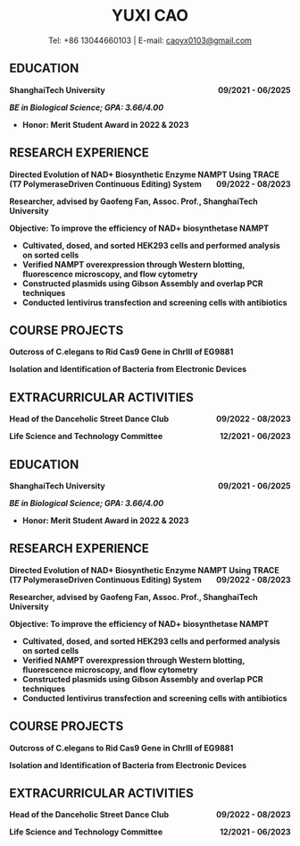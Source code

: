 <h1 align="center">YUXI CAO</h1>

<p style="text-align:center;">
Tel: +86 13044660103  | E-mail: 
<a href=caoyx0103@gmail.com>caoyx0103@gmail.com</a>
</p>


## EDUCATION

<p style="text-align:left;"><b>ShanghaiTech University <span style="float:right;">09/2021 - 06/2025</span></p>

_BE in Biological Science; GPA: 3.66/4.00_

- Honor: Merit Student Award in 2022 & 2023 

## RESEARCH EXPERIENCE

<p style="text-align:left;"><b>Directed Evolution of NAD+ Biosynthetic Enzyme NAMPT Using TRACE (T7 PolymeraseDriven Continuous Editing) System <span style="float:right;">09/2022 - 08/2023</span></p>

Researcher, advised by Gaofeng Fan, Assoc. Prof., ShanghaiTech University

**Objective:** To improve the efficiency of NAD+ biosynthetase NAMPT

- Cultivated, dosed, and sorted HEK293 cells and performed analysis on sorted cells
- Verified NAMPT overexpression through Western blotting, fluorescence microscopy, and flow cytometry
- Constructed plasmids using Gibson Assembly and overlap PCR techniques
- Conducted lentivirus transfection and screening cells with antibiotics


## COURSE PROJECTS

Outcross of C.elegans to Rid Cas9 Gene in ChrⅢ of EG9881

Isolation and Identification of Bacteria from Electronic Devices

## EXTRACURRICULAR ACTIVITIES

<p style="text-align:left;"><b>Head of the Danceholic Street Dance Club<span style="float:right;">09/2022 - 08/2023</span></p>

<p style="text-align:left;"><b>Life Science and Technology Committee <span style="float:right;">12/2021 - 06/2023</span></p>



## EDUCATION

<p style="text-align:left;"><b>ShanghaiTech University <span style="float:right;">09/2021 - 06/2025</span></p>

_BE in Biological Science; GPA: 3.66/4.00_

- Honor: Merit Student Award in 2022 & 2023 

## RESEARCH EXPERIENCE

<p style="text-align:left;"><b>Directed Evolution of NAD+ Biosynthetic Enzyme NAMPT Using TRACE (T7 PolymeraseDriven Continuous Editing) System <span style="float:right;">09/2022 - 08/2023</span></p>

Researcher, advised by Gaofeng Fan, Assoc. Prof., ShanghaiTech University

**Objective:** To improve the efficiency of NAD+ biosynthetase NAMPT

- Cultivated, dosed, and sorted HEK293 cells and performed analysis on sorted cells
- Verified NAMPT overexpression through Western blotting, fluorescence microscopy, and flow cytometry
- Constructed plasmids using Gibson Assembly and overlap PCR techniques
- Conducted lentivirus transfection and screening cells with antibiotics


## COURSE PROJECTS

Outcross of C.elegans to Rid Cas9 Gene in ChrⅢ of EG9881

Isolation and Identification of Bacteria from Electronic Devices

## EXTRACURRICULAR ACTIVITIES

<p style="text-align:left;"><b>Head of the Danceholic Street Dance Club<span style="float:right;">09/2022 - 08/2023</span></p>

<p style="text-align:left;"><b>Life Science and Technology Committee <span style="float:right;">12/2021 - 06/2023</span></p>


